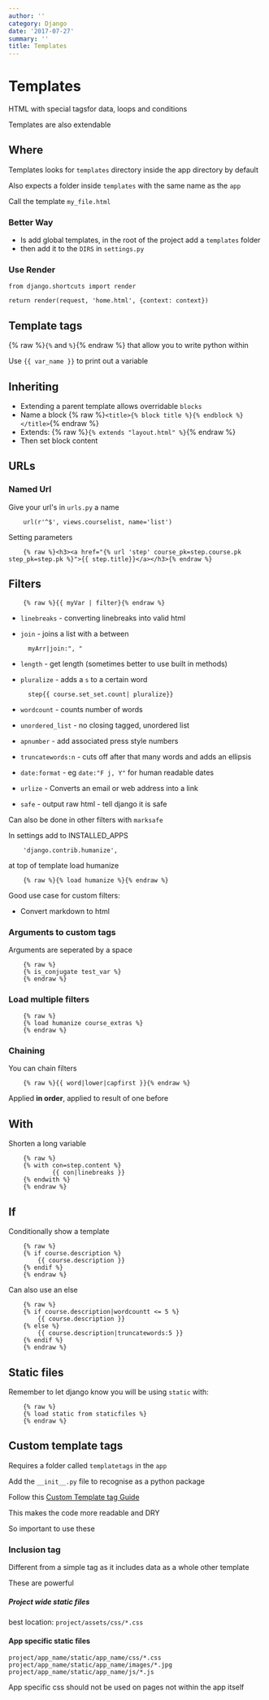 ```yaml
---
author: ''
category: Django
date: '2017-07-27'
summary: ''
title: Templates
---
```

# Templates

HTML with special tagsfor data, loops and conditions

Templates are also extendable

## Where

Templates looks for `templates` directory inside the app directory by default

Also expects a folder inside `templates` with the same name as the `app`

Call the template `my_file.html`

### Better Way

* Is add global templates, in the root of the project add a `templates` folder
* then add it to the `DIRS` in `settings.py`

### Use Render

    from django.shortcuts import render

    return render(request, 'home.html', {context: context})

## Template tags

{% raw %}`{%` and `%}`{% endraw %} that allow you to write python within

Use `{{ var_name }}` to print out a variable

## Inheriting

* Extending a parent template allows overridable `blocks`
* Name a block {% raw %}`<title>{% block title %}{% endblock %}</title>`{% endraw %}
* Extends: {% raw %}`{% extends "layout.html" %}`{% endraw %}
* Then set block content

## URLs

### Named Url

Give your url's in `urls.py` a name

        url(r'^$', views.courselist, name='list')

Setting parameters

        {% raw %}<h3><a href="{% url 'step' course_pk=step.course.pk step_pk=step.pk %}">{{ step.title}}</a></h3>{% endraw %}

## Filters

        {% raw %}{{ myVar | filter}{% endraw %}

* `linebreaks` - converting linebreaks into valid html
* `join` - joins a list with a between

        myArr|join:", "

* `length` - get length (sometimes better to use built in methods)
* `pluralize` - adds a `s` to a certain word

        step{{ course.set_set.count| pluralize}}
* `wordcount` - counts number of words
* `unordered_list` - no closing tagged, unordered list
* `apnumber` - add associated press style numbers
* `truncatewords:n` - cuts off after that many words and adds an ellipsis
* `date:format` - eg `date:"F j, Y"` for human readable dates
* `urlize` - Converts an email or web address into a link
* `safe` - output raw html - tell django it is safe

Can also be done in other filters with `marksafe`

In settings add to INSTALLED_APPS

        'django.contrib.humanize',

at top of template load humanize

        {% raw %}{% load humanize %}{% endraw %}

Good use case for custom filters:

* Convert markdown to html

### Arguments to custom tags

Arguments are seperated by a space

        {% raw %}
        {% is_conjugate test_var %}
        {% endraw %}

### Load multiple filters

        {% raw %}
        {% load humanize course_extras %}
        {% endraw %}

### Chaining

You can chain filters

        {% raw %}{{ word|lower|capfirst }}{% endraw %}

Applied **in order**, applied to result of one before

## With

Shorten a long variable

        {% raw %}
        {% with con=step.content %}
                {{ con|linebreaks }}
        {% endwith %}
        {% endraw %}

## If

Conditionally show a template

        {% raw %}
        {% if course.description %}
            {{ course.description }}
        {% endif %}
        {% endraw %}

Can also use an else

        {% raw %}
        {% if course.description|wordcountt <= 5 %}
            {{ course.description }}
        {% else %}
            {{ course.description|truncatewords:5 }}
        {% endif %}
        {% endraw %}

## Static files

Remember to let django know you will be using `static` with:

        {% raw %}
        {% load static from staticfiles %}
        {% endraw %}

## Custom template tags

Requires a folder called `templatetags` in the `app`

Add the `__init__.py` file to recognise as a python package

Follow this [Custom Template tag Guide](https://docs.djangoproject.com/en/1.11/howto/custom-template-tags/)

This makes the code more readable and DRY

So important to use these

### Inclusion tag

Different from a simple tag as it includes data as a whole other template

These are powerful

##### Project wide static files

best location: `project/assets/css/*.css`

#### App specific static files

`project/app_name/static/app_name/css/*.css`
`project/app_name/static/app_name/images/*.jpg`
`project/app_name/static/app_name/js/*.js`

App specific css should not be used on pages not within the app itself